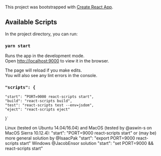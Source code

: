 This project was bootstrapped with [Create React App](https://github.com/facebook/create-react-app).

## Available Scripts

In the project directory, you can run:

### `yarn start`

Runs the app in the development mode.<br />
Open [http://localhost:9000](http://localhost:9000) to view it in the browser.

The page will reload if you make edits.<br />
You will also see any lint errors in the console.

### `"scripts": {`
    "start": “PORT=9000 react-scripts start",
    "build": "react-scripts build",
    "test": "react-scripts test --env=jsdom",
    "eject": "react-scripts eject"
  }`

Linux (tested on Ubuntu 14.04/16.04) and MacOS (tested by @aswin-s on MacOS Sierra 10.12.4):
  "start": "PORT=9000 react-scripts start"
or (may be) more general solution by @IsaacPak
  "start": "export PORT=9000 react-scripts start"
Windows @JacobEnsor solution
  "start": "set PORT=9000 && react-scripts start"